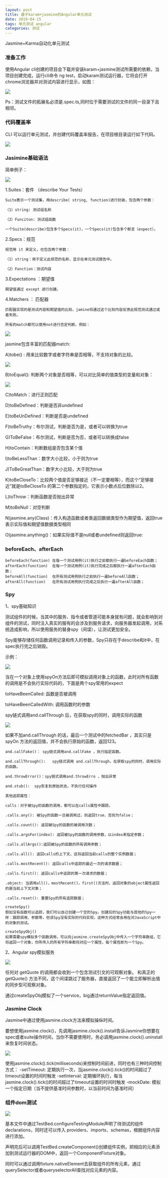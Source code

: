 ```yaml
---
layout: post
title: 基于karam+jasmine的Angular单元测试
date: 2019-04-15
tags: 单元测试 angular
categories: 测试
---
```


Jasmine+Karma自动化单元测试

### 准备工作

使用Angular cli创建的项目会下载并安装karam+jasmine测试所需要的依赖，当项目创建完成，运行cli命令 ng test，启动karam测试运行器，它将会打开chrome浏览器并对测试内容进行显示，如图：

![](/assets/img/posts/jasmine/1.png)

Ps：测试文件的拓展名必须是.spec.ts,同时位于需要测试的文件的同一目录下且相邻。

### 代码覆盖率

CLI 可以运行单元测试，并创建代码覆盖率报告，在项目根目录运行如下代码。

![](/assets/img/posts/jasmine/2.png)

### Jasimine基础语法

简单例子：

![](/assets/img/posts/jasmine/3.png)

1.Suites：套件 （describe Your Tests）

    Suite表示一个测试集，用describe( string, function)进行封装，包含两个参数：

    （1）string: 测试组名称

    （2）Funciton: 测试组函数

    一个Suite(describe)包含多个Specs(it)，一个Specs(it)包含多个断言（expect）。

2.Specs：规范

    规范用 it 来定义，也包含两个参数：

    （1）string：用于定义此规范的名称，显示在单元测试报告中。

    （2）Function：测试内容

3.Expectations ：期望值

    期望值通过 except 进行创建。

4.Matchers ： 匹配器

    匹配器实现的是测试内容和期望值的比较，jamine将通过这个比较内容反馈此规范测试通过或者失败。

    所有的match都可以使用not进行否定判断，例如：

![](/assets/img/posts/jasmine/4.png)

jasmine包含丰富的匹配器match:

A)tobe() : 用来比较数字或者字符串是否相等，不支持对象的比较。

![](/assets/img/posts/jasmine/5.png)

B)toEqual(): 判断两个对象是否相等，可以对比简单的值类型的变量和对象：

![](/assets/img/posts/jasmine/6.png)

C)toMatch：进行正则匹配

D)toBeDefined：判断是否非undefined

E)toBeUnDefined：判断是否是undefined

F)toBeTruthy：布尔测试，判断是否为是，或者可以转换为true

G)ToBeFalse：布尔测试，判断是否为否，或者可以转换成false

H)toContain：判断数组是否包含某个值

I)toBeLessThan：数字大小比较，小于则为true

J)ToBeGreatThan：数字大小比较，大于则为true

K)toBeCloseTo：比较两个值是否足够接近（不一定要相等），而这个“足够接近”就是toBeCloseTo 的第二个参数指定的，它表示小数点后位数除以2。

L)toThrow：判断函数是否抛出异常

M)toBeNull：对空判断

N)jasmine.any(Class)：传入构造函数或者类返回数据类型作为期望值，返回true表示实际值和期望值数据类型相同

O)jasmine.anything()：如果实际值不是null或者undefined则返回true:

### beforeEach、afterEach

```
beforeEach(function) 在每一个测试用例(it)执行之前都执行一遍beforeEach函数；
afterEach(function)  在每一个测试用例(it)执行完成之后都执行一遍afterEach函数；
beforeAll(function)  在所有测试用例执行之前执行一遍beforeAll函数；
afterAll(function)   在所有测试用例执行完成之后执行一遍afterAll函数；
```

### Spy

1、spy基础知识

测试组件的时候，当其中的服务、指令或者管道可能本身就有问题，就会影响到对组件的测试，同时注入真实的服有的会涉及到服务请求，向服务器发起调用，对系统造成影响，所以使用服务的替身spy（间谍），让测试更加安全。

Spy能够存储任何函数调用记录和传入的参数，Spy只存在于describe和it中，在spec执行完之后销毁。

示例：

![](/assets/img/posts/jasmine/7.png)

当在一个对象上使用spyOn方法后即可模拟调用对象上的函数，此时对所有函数的调用是不会执行实际代码的，下面是两个spy常用的expect

toHaveBeenCalled: 函数是否被调用

toHaveBeenCalledWith: 调用函数时的参数

spy链式调用and.callThrough 后，在获取spy的同时，调用实际的函数

![](/assets/img/posts/jasmine/8.png)

如果不加and.callThrough 的话，最后一个测试中的fetchedBar ，其实只是spyOn 方法的返回值，并不会执行原始的函数，返回123。

    and.callFake()： spy链式调用and.callFake ，执行指定函数。

    and.callThrough():   spy链式调用 and.callThrough，在获取spy的同时，调用实际的函数。

    and.throwError()：spy链式调用and.throwErro ，抛出异常

    and.stub():  spy恢复到原始状态，不执行任何操作

    其他追踪属性：

    calls：对于被Spy的函数的调用，都可以在calls属性中跟踪。

    .calls.any(): 被Spy的函数一旦被调用过，则返回true，否则为false；

    .calls.count(): 返回被Spy的函数的被调用次数；

    .calls.argsFor(index): 返回被Spy的函数的调用参数，以index来指定参数；

    .calls.allArgs():返回被Spy的函数的所有调用参数；

    .calls.all(): 返回calls的上下文，这将返回当前calls的整个实例数据；

    .calls.mostRecent(): 返回calls中追踪的最近一次的请求数据；

    .calls.first(): 返回calls中追踪的第一次请求的数据；

    .object: 当调用all()，mostRecent()，first()方法时，返回对象的object属性返回的是当前上下文对象；

    .calls.reset(): 重置Spy的所有追踪数据；

    createSpy()
    假如没有函数可以追踪，我们可以自己创建一个空的Spy。创建后的Spy功能与其他的Spy一样：跟踪调用、参数等，但该Spy没有实际的代码实现，这种方式经常会用在对JavaScript中的对象的测试。

    createSpyObj()
    如果需要spy模拟多个函数调用，可以向jasmine.createSpyObj中传入一个字符串数组，它将返回一个对象，你所传入的所有字符串都将对应一个属性，每个属性即为一个Spy。

2、Angular spy模拟服务

![](images/posts/jasmine/9.png)

任何对 getQuote 的调用都会收到一个包含测试引文的可观察对象。 和真正的 getQuote() 方法不同，这个间谍跳过了服务器，直接返回了一个能立即解析出值的同步型可观察对象。

通过createSpyObj模拟了一个service，big通过returnValue指定返回值。

### Jasmine Clock

Jasmine中通过使用jasmine.clock方法来模拟操纵时间。

要想使用jasmine.clock()，先调用jasmine.clock().install告诉Jasmine你想要在spec或者suite操作时间，当你不需要使用时，务必调用jasmine.clock().uninstall来恢复时间状态。

![](/assets/img/posts/jasmine/10.png)

使用jasmine.clock().tick(milliseconds)来控制时间前进，同时也有三种时间控制方式：
-setTimeout: 定期执行一次，当jasmine.clock().tick()的时间超过了timeout设置的时间时触发
-setInterval: 定期循环执行，每当jasmine.clock().tick()的时间超过了timeout设置的时间时触发
-mockDate: 模拟一个指定日期（当不提供基准时间参数时，以当前时间为基准时间）

### 组件dom测试

![](/assets/img/posts/jasmine/11.png)

基本文件中通过TestBed.configureTestingModule声明了待测试的组件 declarations，同时还可以传入 providers、imports、schemas，根据组件内容进行添加。

声明完后可以调用TestBed.createComponent()创建组件实例，把相应的元素添加到测试运行器的DOM中，返回一个ComponentFixture对象。

同时可以通过调用fixture.nativeElement去获取组件的所有元素，通过querySelector或者queryselectorAll查找对应元素的内容。








